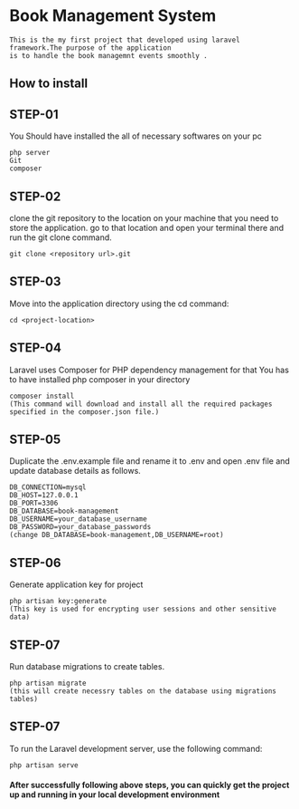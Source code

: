 <h1>Book Management System </h1>
    
    This is the my first project that developed using laravel framework.The purpose of the application 
    is to handle the book managemnt events smoothly .

<h2>How to install</h1>
<h2>STEP-01</h2> You Should have installed the all of necessary softwares on your pc 
    
    php server
    Git
    composer
<h2>STEP-02</h2> clone the git repository to the location on your machine that you need to store the application.
go to that location and open your terminal there and run the git clone command.
    
    git clone <repository url>.git
<h2>STEP-03</h2> Move into the application directory using the cd command: 
    
    cd <project-location>
<h2>STEP-04</h2> Laravel uses Composer for PHP dependency management for that You has to have installed php composer in your directory 
    
    composer install
    (This command will download and install all the required packages specified in the composer.json file.)
    
<h2>STEP-05</h2> Duplicate the .env.example file and rename it to .env and open .env file and update database details as
follows.
    
    DB_CONNECTION=mysql
    DB_HOST=127.0.0.1
    DB_PORT=3306
    DB_DATABASE=book-management
    DB_USERNAME=your_database_username
    DB_PASSWORD=your_database_passwords   
    (change DB_DATABASE=book-management,DB_USERNAME=root)

<h2>STEP-06</h2> Generate application key for project
    
    php artisan key:generate
    (This key is used for encrypting user sessions and other sensitive data)

<h2>STEP-07</h2> Run database migrations to create tables.
    
    php artisan migrate
    (this will create necessry tables on the database using migrations tables)
<h2>STEP-07</h2> To run the Laravel development server, use the following command:
    
    php artisan serve
<h4>After successfully following above steps, you can quickly get the project up and running in your local development environment </h4>
    
